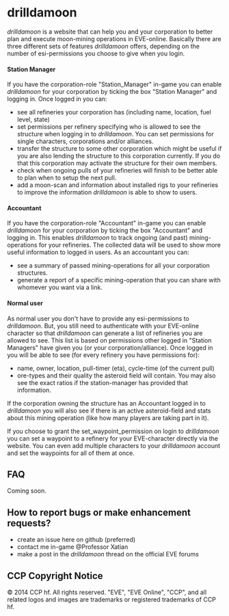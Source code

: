 # drilldamoon

_drilldamoon_ is a website that can help you and your corporation to better plan and execute moon-mining operations in EVE-online.  Basically there are three different sets of features _drilldamoon_ offers, depending on the number of esi-permissions you choose to give when you login.

#### Station Manager
If you have the corporation-role "Station_Manager" in-game you can enable _drilldamoon_ for your corporation by ticking the box "Station Manager" and logging in. Once logged in you can:
* see all refineries your corporation has (including name, location, fuel level, state)
* set permissions per refinery specifying who is allowed to see the structure when logging in to _drilldamoon_. You can set permissions for single characters, corporations and/or alliances.
* transfer the structure to some other corporation which might be useful if you are also lending the structure to this corporation currently. If you do that this corporation may activate the structure for their own members.
* check when ongoing pulls of your refineries will finish to be better able to plan when to setup the next pull.
* add a moon-scan and information about installed rigs to your refineries to improve the information _drilldamoon_ is able to show to users.

#### Accountant
If you have the corporation-role "Accountant" in-game you can enable _drilldamoon_ for your corporation by ticking the box "Accountant" and logging in. This enables _drilldamoon_ to track ongoing (and past) mining-operations for your refineries. The collected data will be used to show more useful information to logged in users. As an accountant you can:
* see a summary of passed mining-operations for all your corporation structures.
* generate a report of a specific mining-operation that you can share with whomever you want via a link.

#### Normal user
As normal user you don't have to provide any esi-permissions to _drilldamoon_. But, you still need to authenticate with your EVE-online character so that _drilldamoon_ can generate a list of refineries you are allowed to see. This list is based on permissions other logged in "Station Managers" have given you (or your corporation/alliance). Once logged in you will be able to see (for every refinery you have permissions for):
* name, owner, location, pull-timer (eta), cycle-time (of the current pull)
* ore-types and their quality the asteroid field will contain. You may also see the exact ratios if the station-manager has provided that information.

If the corporation owning the structure has an Accountant logged in to _drilldamoon_ you will also see if there is an active asteroid-field and stats about this mining operation (like how many players are taking part in it).

If you choose to grant the set_waypoint_permission on login to _drilldamoon_ you can set a waypoint to a refinery for your EVE-character directly via the website. You can even add multiple characters to your _drilldamoon_ account and set the waypoints for all of them at once.


## FAQ
Coming soon.

## How to report bugs or make enhancement requests?
* create an issue here on github (preferred)
* contact me in-game @Professor Xatian
* make a post in the _drilldamoon_ thread on the official EVE forums

## CCP Copyright Notice
© 2014 CCP hf. All rights reserved. "EVE", "EVE Online", "CCP", and all related logos and images are trademarks or registered trademarks of CCP hf.
